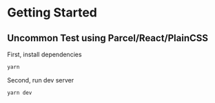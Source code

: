 # Getting Started

## Uncommon Test using Parcel/React/PlainCSS

First, install dependencies

```bash
yarn
```

Second, run dev server

```bash
yarn dev
```
